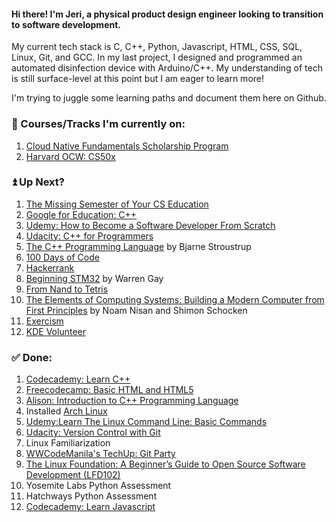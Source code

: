 #### Hi there! I'm Jeri, a physical product design engineer looking to transition to software development.

My current tech stack is C, C++, Python, Javascript, HTML, CSS, SQL, Linux, Git, and GCC. In my last project, I designed and programmed an automated disinfection device with Arduino/C++. My understanding of tech is still surface-level at this point but I am eager to learn more!

I'm trying to juggle some learning paths and document them here on Github. 

### 📝 Courses/Tracks I'm currently on:
1. [Cloud Native Fundamentals Scholarship Program](https://classroom.udacity.com/nanodegrees/nd064-1/)
2. [Harvard OCW: CS50x](https://cs50.harvard.edu/x/2021/)

### ⏫ Up Next?
1. [The Missing Semester of Your CS Education](https://missing.csail.mit.edu/)
2. [Google for Education: C++](https://developers.google.com/edu/c++)
3. [Udemy: How to Become a Software Developer From Scratch](https://www.udemy.com/course/how-to-become-a-software-developer-from-scratch/)
4. [Udacity: C++ for Programmers](https://classroom.udacity.com/courses/ud210)
5. [The C++ Programming Language](https://www.stroustrup.com/4th.html) by Bjarne Stroustrup
6. [100 Days of Code](https://www.100daysofcode.com/)
7. [Hackerrank](https://www.hackerrank.com/jerixmx)
8. [Beginning STM32](https://www.amazon.com/Beginning-STM32-Developing-FreeRTOS-libopencm3/dp/1484236238) by Warren Gay
9. [From Nand to Tetris](https://www.nand2tetris.org/)
10. [The Elements of Computing Systems: Building a Modern Computer from First Principles](https://www.amazon.com/Elements-Computing-Systems-Building-Principles/dp/0262640686/ref=ed_oe_p) by Noam Nisan and Shimon Schocken
11. [Exercism](https://exercism.io/profiles/jerixmx)
12. [KDE Volunteer](https://community.kde.org/Get_Involved/development)

### ✅ Done:
1. [Codecademy: Learn C++](https://www.codecademy.com/learn/learn-c-plus-plus)
2. [Freecodecamp: Basic HTML and HTML5](https://www.freecodecamp.org/learn/responsive-web-design/#basic-html-and-html5)
3. [Alison: Introduction to C++ Programming Language](https://alison.com/course/introduction-to-c-plus-plus-programming-language)
4. Installed [Arch Linux](https://wiki.archlinux.org/index.php/Installation_guide)
5. [Udemy:Learn The Linux Command Line: Basic Commands](https://www.udemy.com/share/101E2KAEQaeFlTQH4=/)
6. [Udacity: Version Control with Git](https://classroom.udacity.com/courses/ud123)
7. Linux Familiarization
8. [WWCodeManila's TechUp: Git Party](https://www.meetup.com/Women-Who-Code-Manila/events/277048636)
9. [The Linux Foundation: A Beginner’s Guide to Open Source Software Development (LFD102)](https://training.linuxfoundation.org/training/beginners-guide-open-source-software-development/)
10. Yosemite Labs Python Assessment
11. Hatchways Python Assessment
12. [Codecademy: Learn Javascript](https://www.codecademy.com/learn/introduction-to-javascript)
